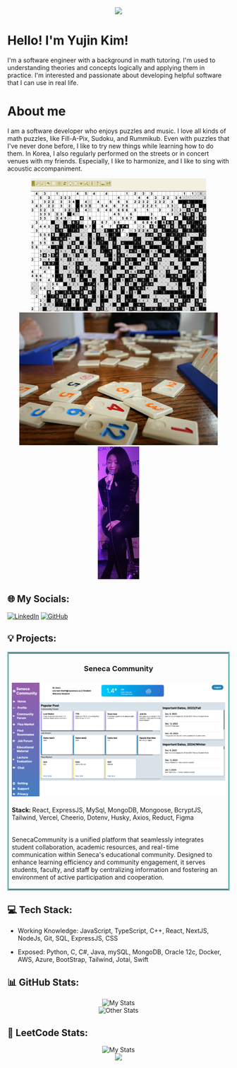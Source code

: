 <div align="center">
  <img src="https://capsule-render.vercel.app/api?type=waving&color=auto&height=200&section=header&text=Welcome!&fontSize=90" />
</div>

# Hello! I'm Yujin Kim!
I'm a software engineer with a background in math tutoring. I'm used to understanding theories and concepts logically and applying them in practice. I'm interested and passionate about developing helpful software that I can use in real life.

# About me

I am a software developer who enjoys puzzles and music. I love all kinds of math puzzles, like Fill-A-Pix, Sudoku, and Rummikub. Even with puzzles that I've never done before, I like to try new things while learning how to do them. In Korea, I also regularly performed on the streets or in concert venues with my friends. Especially, I like to harmonize, and I like to sing with acoustic accompaniment.


<div align="center">
    <img src="img/fillAPix.png" alt="Fill-A-Pix" height="300px" />
    <img src="img/Rummikub.jpeg" alt="Rummikub" height="300px" />
    <img src="img/sing.png" alt="singing" height="300px" />
</div>



## 🌐 My Socials:

[![LinkedIn](https://img.shields.io/badge/LinkedIn-%230077B5.svg?logo=linkedin&logoColor=white)](https://linkedin.com/in/ykimcode/)
[![GitHub](https://img.shields.io/badge/Github-%23121011.svg?logo=github&logoColor=white)](https://github.com/ykim7)

## 💡 Projects:

<table bordercolor="#66b2b2" width="100%">
    <tr valign="top">
        <td width="50%" align="center">
            <h3>Seneca Community</h3>
        </td>
    </tr>
    <tr valign="center">
        <td width="50%" align="center">
            <img src="project/gradP.png"/>
        </td>
    </tr>
    <tr valign="top">
        <td width="50%">
            <p>
                <strong>Stack:</strong> React, ExpressJS, MySql, MongoDB, Mongoose, BcryptJS, Tailwind, Vercel, Cheerio, Dotenv, Husky, Axios, Reduct, Figma
            </p>
        </td>
    </tr>
    <tr valign="top">
        <td width="50%">
            <p>
                SenecaCommunity is a unified platform that seamlessly integrates student collaboration, academic resources, and real-time communication within Seneca's educational community. Designed to enhance learning efficiency and community engagement, it serves students, faculty, and staff by centralizing information and fostering an environment of active participation and cooperation.
            </p>
        </td>
    </tr>
</table>


## 💻 Tech Stack:

- Working Knowledge: JavaScript, TypeScript, C++, React, NextJS, NodeJs, Git, SQL, ExpressJS, CSS

- Exposed: Python, C, C#, Java, mySQL, MongoDB, Oracle 12c, Docker, AWS, Azure, BootStrap, Tailwind, Jotai, Swift


## 📊 GitHub Stats:

<div align=center>
    <img src="https://github-readme-stats.vercel.app/api?username=ykim7&theme=buefy&hide_border=false&include_all_commits=true&count_private=true" alt="My Stats" />
</div>
<div align=center>
    <img src="https://github-readme-streak-stats.herokuapp.com/?user=ykim7&theme=buefy&hide_border=false" alt="Other Stats" />
</div>

## 📝 LeetCode Stats:

<div align=center>
    <img src="https://leetcard.jacoblin.cool/ykim7" alt="My Stats" />
</div>


<div align="center">
  <img src="https://capsule-render.vercel.app/api?type=waving&color=auto&height=100&section=footer&text=&fontSize=90" />
</div>
